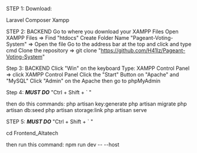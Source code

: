 STEP 1:
Download:

Laravel
Composer
Xampp

STEP 2: BACKEND
Go to where you download your XAMPP Files
Open XAMPP Files => Find "htdocs"
Create Folder Name "Pageant-Voting-System" => Open the file
Go to the address bar at the top and click and type cmd
Clone the repository => git clone "https://github.com/H41lz/Pageant-Voting-System"

Step 3: BACKEND
Click "Win" on the keyboard
Type: XAMPP Control Panel => click XAMPP Control Panel
Click the "Start" Button on "Apache" and "MySQL"
Click "Admin" on the Apache
then go to phpMyAdmin

Step 4: ***MUST DO***
"Ctrl + Shift + ` "

then do this commands:
php artisan key:generate
php artisan migrate
php artisan db:seed
php artisan storage:link
php artisan serve

STEP 5: ***MUST DO***
"Ctrl + Shift + ` "

cd Frontend_Altatech

then run this command:
npm run dev -- --host